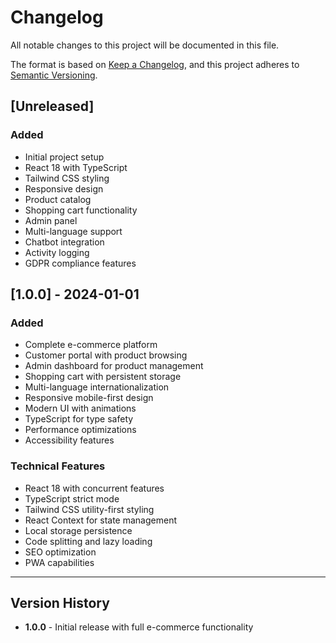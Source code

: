 # Changelog

All notable changes to this project will be documented in this file.

The format is based on [Keep a Changelog](https://keepachangelog.com/en/1.0.0/),
and this project adheres to [Semantic Versioning](https://semver.org/spec/v2.0.0.html).

## [Unreleased]

### Added
- Initial project setup
- React 18 with TypeScript
- Tailwind CSS styling
- Responsive design
- Product catalog
- Shopping cart functionality
- Admin panel
- Multi-language support
- Chatbot integration
- Activity logging
- GDPR compliance features

## [1.0.0] - 2024-01-01

### Added
- Complete e-commerce platform
- Customer portal with product browsing
- Admin dashboard for product management
- Shopping cart with persistent storage
- Multi-language internationalization
- Responsive mobile-first design
- Modern UI with animations
- TypeScript for type safety
- Performance optimizations
- Accessibility features

### Technical Features
- React 18 with concurrent features
- TypeScript strict mode
- Tailwind CSS utility-first styling
- React Context for state management
- Local storage persistence
- Code splitting and lazy loading
- SEO optimization
- PWA capabilities

---

## Version History

- **1.0.0** - Initial release with full e-commerce functionality 